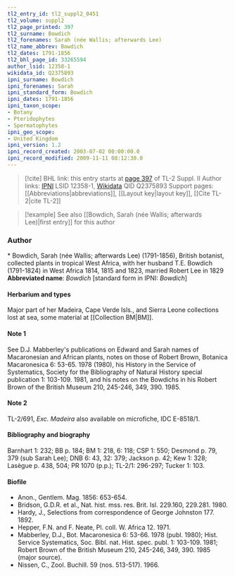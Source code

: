 ```yaml
---
tl2_entry_id: tl2_suppl2_0451
tl2_volume: suppl2
tl2_page_printed: 397
tl2_surname: Bowdich
tl2_forenames: Sarah (née Wallis; afterwards Lee)
tl2_name_abbrev: Bowdich
tl2_dates: 1791-1856
tl2_bhl_page_id: 33265594
author_lsid: 12358-1
wikidata_id: Q2375893
ipni_surname: Bowdich
ipni_forenames: Sarah
ipni_standard_form: Bowdich
ipni_dates: 1791-1856
ipni_taxon_scope: 
- Botany
- Pteridophytes
- Spermatophytes
ipni_geo_scope: 
- United Kingdom
ipni_version: 1.2
ipni_record_created: 2003-07-02 00:00:00.0
ipni_record_modified: 2009-11-11 08:12:30.0
---
```


> [!cite] BHL link: this entry starts at [page 397](https://www.biodiversitylibrary.org/page/33265594) of TL-2 Suppl. II
> Author links: [IPNI](https://www.ipni.org/a/12358-1) LSID 12358-1, [Wikidata](https://www.wikidata.org/wiki/Q2375893) QID Q2375893
> Support pages: [[Abbreviations|abbreviations]], [[Layout key|layout key]], [[Cite TL-2|cite TL-2]]

> [!example] See also [[Bowdich, Sarah (née Wallis; afterwards Lee)|first entry]] for this author

### Author

\* Bowdich, Sarah (née Wallis; afterwards Lee) (1791-1856), British botanist, collected plants in tropical West Africa, with her husband T.E. Bowdich (1791-1824) in West Africa 1814, 1815 and 1823, married Robert Lee in 1829 
**Abbreviated name**: *Bowdich* \[standard form in IPNI: *Bowdich*\]

#### Herbarium and types

Major part of her Madeira, Cape Verde Isls., and Sierra Leone collections lost at sea, some material at [[Collection BM|BM]].

#### Note 1

See D.J. Mabberley's publications on Edward and Sarah names of Macaronesian and African plants, notes on those of Robert Brown, Botanica Macaronesica 6: 53-65. 1978 (1980), his History in the Service of Systematics, Society for the Bibliography of Natural History special publication 1: 103-109. 1981, and his notes on the Bowdichs in his Robert Brown of the British Museum 210, 245-246, 349, 390. 1985.

#### Note 2

TL-2/691, *Exc. Madeira* also available on microfiche, IDC E-8518/1.

#### Bibliography and biography

Barnhart 1: 232; BB p. 184; BM 1: 218, 6: 118; CSP 1: 550; Desmond p. 79, 379 (sub Sarah Lee); DNB 6: 43, 32: 379; Jackson p. 42; Kew 1: 328; Lasègue p. 438, 504; PR 1070 (p.p.); TL-2/1: 296-297; Tucker 1: 103.

#### Biofile

- Anon., Gentlem. Mag. 1856: 653-654.
- Bridson, G.D.R. et al., Nat. hist. mss. res. Brit. Isl. 229.160, 229.281. 1980.
- Hardy, J., Selections from correspondence of George Johnston 177. 1892.
- Hepper, F.N. and F. Neate, Pl. coll. W. Africa 12. 1971.
- Mabberley, D.J., Bot. Macaronesica 6: 53-66. 1978 (publ. 1980); Hist. Service Systematics, Soc. Bibl. nat. Hist. spec. publ. 1: 103-109. 1981; Robert Brown of the British Museum 210, 245-246, 349, 390. 1985 (major source).
- Nissen, C., Zool. Buchill. 59 (nos. 513-517). 1966.

